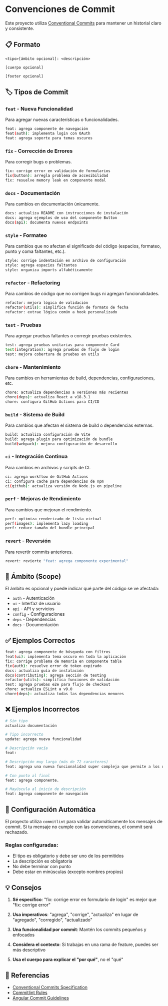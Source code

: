 # Convenciones de Commit

Este proyecto utiliza [Conventional Commits](https://www.conventionalcommits.org/es/) para mantener un historial claro y consistente.

## 📋 Formato

```
<tipo>[ámbito opcional]: <descripción>

[cuerpo opcional]

[footer opcional]
```

## 🏷️ Tipos de Commit

### `feat` - Nueva Funcionalidad
Para agregar nuevas características o funcionalidades.

```bash
feat: agrega componente de navegación
feat(auth): implementa login con OAuth
feat: agrega soporte para temas oscuros
```

### `fix` - Corrección de Errores
Para corregir bugs o problemas.

```bash
fix: corrige error en validación de formularios
fix(button): arregla problema de accesibilidad
fix: resuelve memory leak en componente modal
```

### `docs` - Documentación
Para cambios en documentación únicamente.

```bash
docs: actualiza README con instrucciones de instalación
docs: agrega ejemplos de uso del componente Button
docs(api): documenta nuevos endpoints
```

### `style` - Formateo
Para cambios que no afectan el significado del código (espacios, formateo, punto y coma faltantes, etc.).

```bash
style: corrige indentación en archivo de configuración
style: agrega espacios faltantes
style: organiza imports alfabéticamente
```

### `refactor` - Refactoring
Para cambios de código que no corrigen bugs ni agregan funcionalidades.

```bash
refactor: mejora lógica de validación
refactor(utils): simplifica función de formato de fecha
refactor: extrae lógica común a hook personalizado
```

### `test` - Pruebas
Para agregar pruebas faltantes o corregir pruebas existentes.

```bash
test: agrega pruebas unitarias para componente Card
test(integration): agrega pruebas de flujo de login
test: mejora cobertura de pruebas en utils
```

### `chore` - Mantenimiento
Para cambios en herramientas de build, dependencias, configuraciones, etc.

```bash
chore: actualiza dependencias a versiones más recientes
chore(deps): actualiza React a v18.3.1
chore: configura GitHub Actions para CI/CD
```

### `build` - Sistema de Build
Para cambios que afectan el sistema de build o dependencias externas.

```bash
build: actualiza configuración de Vite
build: agrega plugin para optimización de bundle
build(webpack): mejora configuración de desarrollo
```

### `ci` - Integración Continua
Para cambios en archivos y scripts de CI.

```bash
ci: agrega workflow de GitHub Actions
ci: configura cache para dependencias de npm
ci(github): actualiza versión de Node.js en pipeline
```

### `perf` - Mejoras de Rendimiento
Para cambios que mejoran el rendimiento.

```bash
perf: optimiza renderizado de lista virtual
perf(images): implementa lazy loading
perf: reduce tamaño del bundle principal
```

### `revert` - Reversión
Para revertir commits anteriores.

```bash
revert: revierte "feat: agrega componente experimental"
```

## 🎯 Ámbito (Scope)

El ámbito es opcional y puede indicar qué parte del código se ve afectada:

- `auth` - Autenticación
- `ui` - Interfaz de usuario
- `api` - API y servicios
- `config` - Configuraciones
- `deps` - Dependencias
- `docs` - Documentación

## ✅ Ejemplos Correctos

```bash
feat: agrega componente de búsqueda con filtros
feat(ui): implementa tema oscuro en toda la aplicación
fix: corrige problema de memoria en componente tabla
fix(auth): resuelve error de token expirado
docs: actualiza guía de instalación
docs(contributing): agrega sección de testing
refactor(utils): simplifica funciones de validación
test: agrega pruebas e2e para flujo de checkout
chore: actualiza ESLint a v9.0
chore(deps): actualiza todas las dependencias menores
```

## ❌ Ejemplos Incorrectos

```bash
# Sin tipo
actualiza documentación

# Tipo incorrecto
update: agrega nueva funcionalidad

# Descripción vacía
feat:

# Descripción muy larga (más de 72 caracteres)
feat: agrega una nueva funcionalidad super compleja que permite a los usuarios hacer muchas cosas diferentes

# Con punto al final
feat: agrega componente.

# Mayúscula al inicio de descripción
feat: Agrega componente de navegación
```

## 🔧 Configuración Automática

El proyecto utiliza `commitlint` para validar automáticamente los mensajes de commit. Si tu mensaje no cumple con las convenciones, el commit será rechazado.

### Reglas configuradas:
- El tipo es obligatorio y debe ser uno de los permitidos
- La descripción es obligatoria
- No debe terminar con punto
- Debe estar en minúsculas (excepto nombres propios)

## 💡 Consejos

1. **Sé específico**: "fix: corrige error en formulario de login" es mejor que "fix: corrige error"

2. **Usa imperativos**: "agrega", "corrige", "actualiza" en lugar de "agregado", "corregido", "actualizado"

3. **Una funcionalidad por commit**: Mantén los commits pequeños y enfocados

4. **Considera el contexto**: Si trabajas en una rama de feature, puedes ser más descriptivo

5. **Usa el cuerpo para explicar el "por qué"**, no el "qué"

## 🔗 Referencias

- [Conventional Commits Specification](https://www.conventionalcommits.org/)
- [Commitlint Rules](https://commitlint.js.org/#/reference-rules)
- [Angular Commit Guidelines](https://github.com/angular/angular/blob/master/CONTRIBUTING.md#-commit-message-guidelines) 
